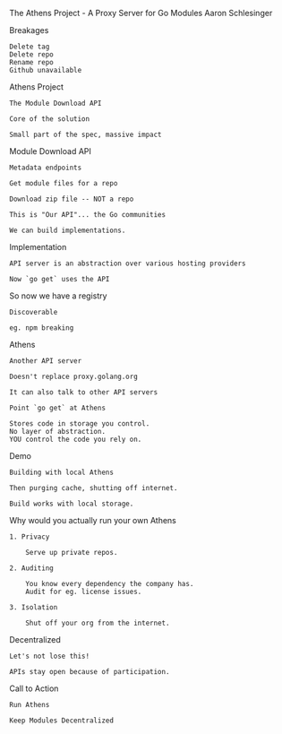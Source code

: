 The Athens Project - A Proxy Server for Go Modules
Aaron Schlesinger


Breakages

    Delete tag
    Delete repo
    Rename repo
    Github unavailable


Athens Project

    The Module Download API

    Core of the solution

    Small part of the spec, massive impact


Module Download API

    Metadata endpoints

    Get module files for a repo

    Download zip file -- NOT a repo

    This is "Our API"... the Go communities

    We can build implementations.


Implementation

    API server is an abstraction over various hosting providers

    Now `go get` uses the API


So now we have a registry

    Discoverable

    eg. npm breaking


Athens

    Another API server

    Doesn't replace proxy.golang.org

    It can also talk to other API servers

    Point `go get` at Athens

    Stores code in storage you control.
    No layer of abstraction.
    YOU control the code you rely on.


Demo

    Building with local Athens

    Then purging cache, shutting off internet.

    Build works with local storage.


Why would you actually run your own Athens

    1. Privacy

        Serve up private repos.

    2. Auditing

        You know every dependency the company has.
        Audit for eg. license issues.

    3. Isolation

        Shut off your org from the internet.


Decentralized

    Let's not lose this!

    APIs stay open because of participation.


Call to Action

    Run Athens

    Keep Modules Decentralized

